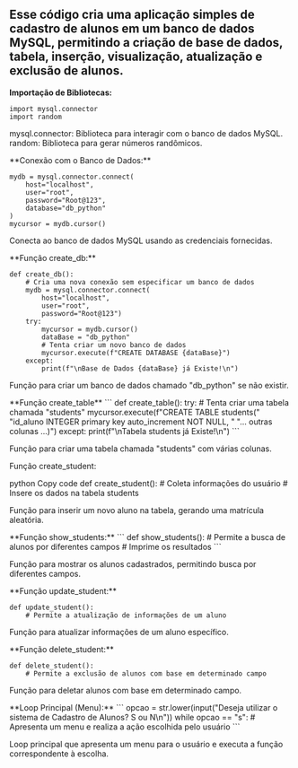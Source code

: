 <h2>Esse código cria uma aplicação simples de cadastro de alunos em um banco de dados MySQL, permitindo a criação de base de dados, tabela, inserção, visualização, atualização e exclusão de alunos.</h2>

**Importação de Bibliotecas:**
```
import mysql.connector
import random
```

<p>mysql.connector: Biblioteca para interagir com o banco de dados MySQL.<br/>
random: Biblioteca para gerar números randômicos.</p>
**Conexão com o Banco de Dados:**

```
mydb = mysql.connector.connect(
    host="localhost",
    user="root",
    password="Root@123",
    database="db_python"
)
mycursor = mydb.cursor()
```
<p>Conecta ao banco de dados MySQL usando as credenciais fornecidas.</p>
**Função create_db:**

```
def create_db():
    # Cria uma nova conexão sem especificar um banco de dados
    mydb = mysql.connector.connect(
        host="localhost",
        user="root",
        password="Root@123")
    try:
        mycursor = mydb.cursor()
        dataBase = "db_python"
        # Tenta criar um novo banco de dados
        mycursor.execute(f"CREATE DATABASE {dataBase}")
    except:
        print(f"\nBase de Dados {dataBase} já Existe!\n")
```
<p>Função para criar um banco de dados chamado "db_python" se não existir.<br/></p>
**Função create_table**
```
def create_table():
    try:
        # Tenta criar uma tabela chamada "students"
        mycursor.execute(f"CREATE TABLE  students("
                         "id_aluno INTEGER primary key auto_increment NOT NULL, "
                         "... outras colunas ...)")
    except:
        print(f"\nTabela students já Existe!\n")
```
<p>Função para criar uma tabela chamada "students" com várias colunas.</p>
Função create_student:

python
Copy code
def create_student():
    # Coleta informações do usuário
    # Insere os dados na tabela students
<p>Função para inserir um novo aluno na tabela, gerando uma matrícula aleatória.</p>
**Função show_students:**
```
def show_students():
    # Permite a busca de alunos por diferentes campos
    # Imprime os resultados
```

<p>Função para mostrar os alunos cadastrados, permitindo busca por diferentes campos.</p>
**Função update_student:**

```
def update_student():
    # Permite a atualização de informações de um aluno
```

<p>Função para atualizar informações de um aluno específico.</p>
**Função delete_student:**

```
def delete_student():
    # Permite a exclusão de alunos com base em determinado campo
```

<p>Função para deletar alunos com base em determinado campo.</p>
**Loop Principal (Menu):**
```
opcao = str.lower(input("Deseja utilizar o sistema de Cadastro de Alunos? S ou N\n"))
while opcao == "s":
    # Apresenta um menu e realiza a ação escolhida pelo usuário
```
<p>Loop principal que apresenta um menu para o usuário e executa a função correspondente à escolha.</p>

